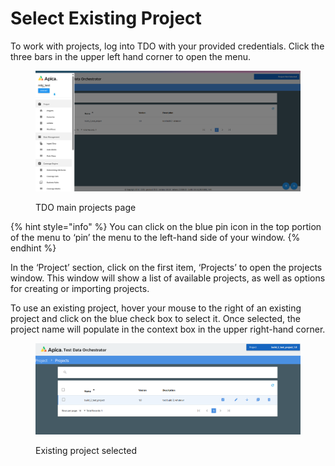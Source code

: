 # Select Existing Project

To work with projects, log into TDO with your provided credentials. Click the three bars in the upper left hand corner to open the menu.

<figure><img src="../../../../../.gitbook/assets/image (18) (1) (1).png" alt=""><figcaption><p>TDO main projects page</p></figcaption></figure>

{% hint style="info" %}
You can click on the blue pin icon in the top portion of the menu to ‘pin’ the menu to the left-hand side of your window.
{% endhint %}

In the ‘Project’ section, click on the first item, ‘Projects’ to open the projects window.  This window will show a list of available projects, as well as options for creating or importing projects.

To use an existing project, hover your mouse to the right of an existing project and click on the blue check box to select it.  Once selected, the project name will populate in the context box in the upper right-hand corner.

<figure><img src="../../../../../.gitbook/assets/image (19) (1) (1).png" alt=""><figcaption><p>Existing project selected</p></figcaption></figure>
